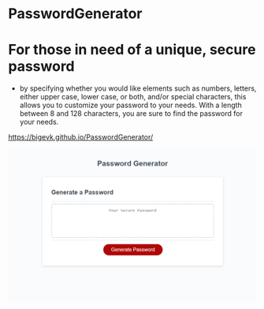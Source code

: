 # PasswordGenerator
# For those in need of a unique, secure password
- by specifying whether you would like elements such as numbers, letters, either upper case, lower case, or both, and/or special characters, this allows you to customize your password to your needs.  With a length between 8 and 128 characters, you are sure to find the password for your needs.


https://bigevk.github.io/PasswordGenerator/


<!-- <img src="assets/images/PasswordGenerator.png" width="400> -->
![Login](assets/images/PasswordGenerator.png)
